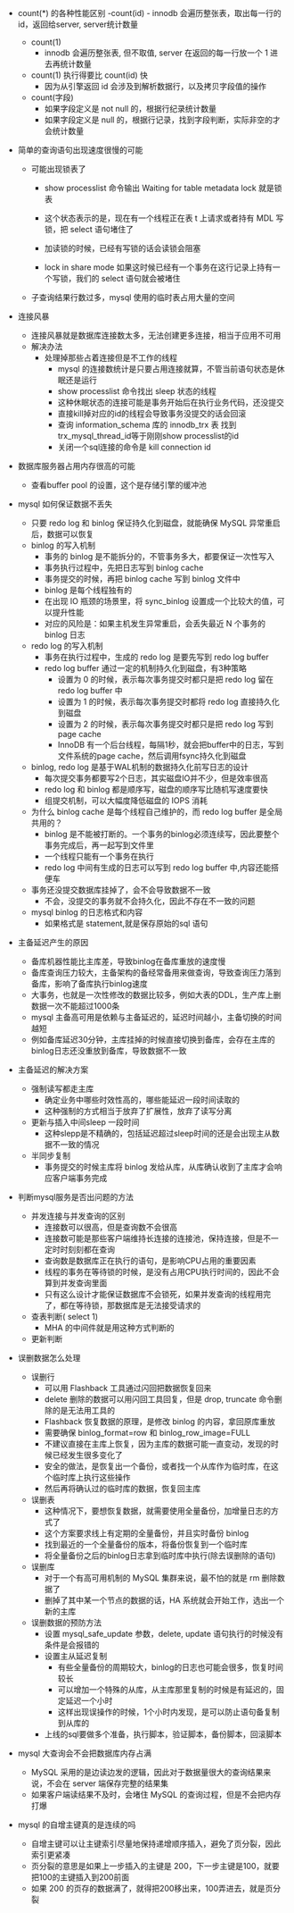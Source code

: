 - count(*) 的各种性能区别
    -count(id)
        - innodb 会遍历整张表，取出每一行的id，返回给server, server统计数量
    - count(1)
        - innodb 会遍历整张表, 但不取值, server 在返回的每一行放一个 1 进去再统计数量
    - count(1) 执行得要比 count(id) 快
        - 因为从引擎返回 id 会涉及到解析数据行，以及拷贝字段值的操作
    - count(字段)
        - 如果字段定义是 not null 的，根据行纪录统计数量
        - 如果字段定义是 null 的，根据行记录，找到字段判断，实际非空的才会统计数量

- 简单的查询语句出现速度很慢的可能
    - 可能出现锁表了
        - show processlist 命令输出 Waiting for table metadata lock 就是锁表
        - 这个状态表示的是，现在有一个线程正在表 t 上请求或者持有 MDL 写锁，把 select 语句堵住了
        
        - 加读锁的时候，已经有写锁的话会读锁会阻塞
        - lock in share mode 如果这时候已经有一个事务在这行记录上持有一个写锁，我们的 select 语句就会被堵住
    - 子查询结果行数过多，mysql 使用的临时表占用大量的空间
- 连接风暴
    - 连接风暴就是数据库连接数太多，无法创建更多连接，相当于应用不可用
    - 解决办法
        - 处理掉那些占着连接但是不工作的线程
            - mysql 的连接数统计是只要占用连接就算，不管当前语句状态是休眠还是运行
            - show processlist 命令找出 sleep 状态的线程
            - 这种休眠状态的连接可能是事务开始后在执行业务代码，还没提交
            - 直接kill掉对应的id的线程会导致事务没提交的话会回滚
            - 查询 information_schema 库的 innodb_trx 表 找到trx_mysql_thread_id等于刚刚show processlist的id
            - 关闭一个sql连接的命令是 kill connection id
- 数据库服务器占用内存很高的可能
    - 查看buffer pool 的设置，这个是存储引擎的缓冲池

- mysql 如何保证数据不丢失
    - 只要 redo log 和 binlog 保证持久化到磁盘，就能确保 MySQL 异常重启后，数据可以恢复
    - binlog 的写入机制
        - 事务的 binlog 是不能拆分的，不管事务多大，都要保证一次性写入
        - 事务执行过程中，先把日志写到 binlog cache
        - 事务提交的时候，再把 binlog cache 写到 binlog 文件中
        - binlog 是每个线程独有的
        - 在出现 IO 瓶颈的场景里，将 sync_binlog 设置成一个比较大的值，可以提升性能
        - 对应的风险是：如果主机发生异常重启，会丢失最近 N 个事务的 binlog 日志
    - redo log 的写入机制
        - 事务在执行过程中，生成的 redo log 是要先写到 redo log buffer 
        - redo log buffer 通过一定的机制持久化到磁盘，有3种策略
            - 设置为 0 的时候，表示每次事务提交时都只是把 redo log 留在 redo log buffer 中
            - 设置为 1 的时候，表示每次事务提交时都将 redo log 直接持久化到磁盘
            - 设置为 2 的时候，表示每次事务提交时都只是把 redo log 写到 page cache
            - InnoDB 有一个后台线程，每隔1秒，就会把buffer中的日志，写到文件系统的page cache，然后调用fsync持久化到磁盘
    - binlog, redo log 是基于WAL机制的数据持久化前写日志的设计
        - 每次提交事务都要写2个日志，其实磁盘IO并不少，但是效率很高
        - redo log 和 binlog 都是顺序写，磁盘的顺序写比随机写速度要快
        - 组提交机制，可以大幅度降低磁盘的 IOPS 消耗
    - 为什么 binlog cache 是每个线程自己维护的，而 redo log buffer 是全局共用的？
        - binlog 是不能被打断的。一个事务的binlog必须连续写，因此要整个事务完成后，再一起写到文件里
        - 一个线程只能有一个事务在执行
        - redo log 中间有生成的日志可以写到 redo log buffer 中,内容还能搭便车
    - 事务还没提交数据库挂掉了，会不会导致数据不一致
        - 不会，没提交的事务就不会持久化，因此不存在不一致的问题
    - mysql binlog 的日志格式和内容
        - 如果格式是 statement,就是保存原始的sql 语句

- 主备延迟产生的原因
    - 备库机器性能比主库差，导致binlog在备库重放的速度慢
    - 备库查询压力较大，主备架构的备经常备用来做查询，导致查询压力落到备库，影响了备库执行binlog速度
    - 大事务，也就是一次性修改的数据比较多，例如大表的DDL，生产库上删数据一次不能超过1000条
    - mysql 主备高可用是依赖与主备延迟的，延迟时间越小，主备切换的时间越短
    - 例如备库延迟30分钟，主库挂掉的时候直接切换到备库，会存在主库的binlog日志还没重放到备库，导致数据不一致

- 主备延迟的解决方案
    - 强制读写都走主库
        - 确定业务中哪些时效性高的，哪些能延迟一段时间读取的
        - 这种强制的方式相当于放弃了扩展性，放弃了读写分离
    - 更新与插入中间sleep 一段时间
        - 这种slepp是不精确的，包括延迟超过sleep时间的还是会出现主从数据不一致的情况
    - 半同步复制
        - 事务提交的时候主库将 binlog 发给从库，从库确认收到了主库才会响应客户端事务完成

- 判断mysql服务是否出问题的方法
    - 并发连接与并发查询的区别
        - 连接数可以很高，但是查询数不会很高
        - 连接数可能是那些客户端维持长连接的连接池，保持连接，但是不一定时时刻刻都在查询
        - 查询数是数据库正在执行的语句，是影响CPU占用的重要因素
        - 线程的事务在等待锁的时候，是没有占用CPU执行时间的，因此不会算到并发查询里面
        - 只有这么设计才能保证数据库不会锁死，如果并发查询的线程用完了，都在等待锁，那数据库是无法接受请求的
    - 查表判断( select 1)
        - MHA 的中间件就是用这种方式判断的
    - 更新判断

- 误删数据怎么处理
    - 误删行
        - 可以用 Flashback 工具通过闪回把数据恢复回来
        - delete 删除的数据可以用闪回工具回复，但是 drop, truncate 命令删除的是无法用工具的
        - Flashback 恢复数据的原理，是修改 binlog 的内容，拿回原库重放
        - 需要确保 binlog_format=row 和 binlog_row_image=FULL
        - 不建议直接在主库上恢复，因为主库的数据可能一直变动，发现的时候已经发生很多变化了
        - 安全的做法，是恢复出一个备份，或者找一个从库作为临时库，在这个临时库上执行这些操作
        - 然后再将确认过的临时库的数据，恢复回主库
    - 误删表
        - 这种情况下，要想恢复数据，就需要使用全量备份，加增量日志的方式了
        - 这个方案要求线上有定期的全量备份，并且实时备份 binlog
        - 找到最近的一个全量备份的版本，将备份恢复到一个临时库
        - 将全量备份之后的binlog日志拿到临时库中执行(除去误删除的语句)
    - 误删库
        - 对于一个有高可用机制的 MySQL 集群来说，最不怕的就是 rm 删除数据了
        - 删掉了其中某一个节点的数据的话，HA 系统就会开始工作，选出一个新的主库
    - 误删数据的预防方法
        - 设置 mysql_safe_update 参数，delete, update 语句执行的时候没有条件是会报错的
        - 设置主从延迟复制
            - 有些全量备份的周期较大，binlog的日志也可能会很多，恢复时间较长
            - 可以增加一个特殊的从库，从主库那里复制的时候是有延迟的，固定延迟一个小时
            - 这样出现误操作的时候，1个小时内发现，是可以防止语句备复制到从库的
        - 上线的sql要做多个准备，执行脚本，验证脚本，备份脚本，回滚脚本

- mysql 大查询会不会把数据库内存占满
    - MySQL 采用的是边读边发的逻辑，因此对于数据量很大的查询结果来说，不会在 server 端保存完整的结果集
    - 如果客户端读结果不及时，会堵住 MySQL 的查询过程，但是不会把内存打爆

- mysql 的自增主键真的是连续的吗
    - 自增主键可以让主键索引尽量地保持递增顺序插入，避免了页分裂，因此索引更紧凑
    - 页分裂的意思是如果上一步插入的主键是 200，下一步主键是100，就要把100的主键插入到200前面
    - 如果 200 的页存的数据满了，就得把200移出来，100弄进去，就是页分裂
